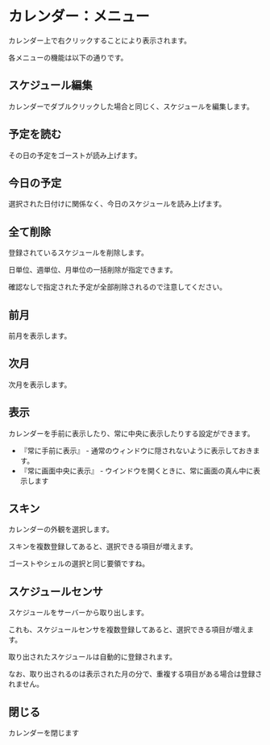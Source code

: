 # カレンダー：メニュー

カレンダー上で<span class="Doing">右クリック</span>することにより表示されます。

各メニューの機能は以下の通りです。

## スケジュール編集

カレンダーで<span class="Doing">ダブルクリック</span>した場合と同じく、スケジュールを編集します。

## 予定を読む

その日の予定をゴーストが読み上げます。

## 今日の予定

選択された日付けに関係なく、今日のスケジュールを読み上げます。

## 全て削除

登録されているスケジュールを削除します。

日単位、週単位、月単位の一括削除が指定できます。 

確認なしで指定された予定が全部削除されるので注意してください。

## 前月

前月を表示します。

## 次月

次月を表示します。

## 表示

カレンダーを手前に表示したり、常に中央に表示したりする設定ができます。

*   <span class="Doing">『常に手前に表示』</span> - 通常のウィンドウに隠されないように表示しておきます。
*   <span class="Doing">『常に画面中央に表示』</span> - ウインドウを開くときに、常に画面の真ん中に表示します

## スキン

カレンダーの外観を選択します。

スキンを複数登録してあると、選択できる項目が増えます。

ゴーストやシェルの選択と同じ要領ですね。

## スケジュールセンサ

スケジュールをサーバーから取り出します。

これも、スケジュールセンサを複数登録してあると、選択できる項目が増えます。

取り出されたスケジュールは自動的に登録されます。

なお、取り出されるのは表示された月の分で、重複する項目がある場合は登録されません。

## 閉じる

カレンダーを閉じます
